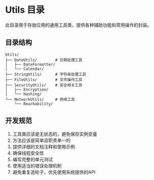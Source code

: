 # Utils 目录

此目录用于存放应用的通用工具类，提供各种辅助功能和常用操作的封装。

## 目录结构

```
Utils/
├── DateUtils/        # 日期处理工具
│   ├── DateFormatter/
│   └── Calendar/
├── StringUtils/      # 字符串处理工具
├── FileUtils/        # 文件操作工具
├── SecurityUtils/    # 安全相关工具
│   ├── Encryption/
│   └── Hashing/
└── NetworkUtils/     # 网络工具
    └── Reachability/
```

## 开发规范

1. 工具类应该是无状态的，避免保存实例变量
2. 方法应该是简单且职责单一的
3. 提供详细的文档注释和使用示例
4. 确保线程安全性
5. 编写完整的单元测试
6. 使用适当的错误处理机制
7. 避免重复造轮子，优先使用系统提供的API
